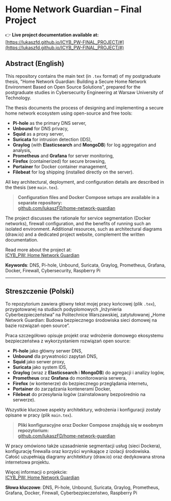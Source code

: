 # Home Network Guardian – Final Project

👉 **Live project documentation available at:** [https://lukaszfd.github.io/ICYB_PW-FINAL_PROJECT/#](https://lukaszfd.github.io/ICYB_PW-FINAL_PROJECT/#)

## Abstract (English)

This repository contains the main text (in `.tex` format) of my postgraduate thesis, "Home Network Guardian: Building a Secure Home Network Environment Based on Open Source Solutions", prepared for the postgraduate studies in Cybersecurity Engineering at Warsaw University of Technology.

The thesis documents the process of designing and implementing a secure home network ecosystem using open-source and free tools:
- **Pi-hole** as the primary DNS server,
- **Unbound** for DNS privacy,
- **Squid** as a proxy server,
- **Suricata** for intrusion detection (IDS),
- **Graylog** (with **Elasticsearch** and **MongoDB**) for log aggregation and analysis,
- **Prometheus** and **Grafana** for server monitoring,
- **Firefox** (containerized) for secure browsing,
- **Portainer** for Docker container management,
- **Filebeat** for log shipping (installed directly on the server).

All key architectural, deployment, and configuration details are described in the thesis (see `main.tex`).

> **Configuration files and Docker Compose setups are available in a separate repository:**  
> [github.com/lukaszFD/home-network-guardian](https://github.com/lukaszFD/home-network-guardian)

The project discusses the rationale for service segmentation (Docker networks), firewall configuration, and the benefits of running such an isolated environment. Additional resources, such as architectural diagrams (draw.io) and a dedicated project website, complement the written documentation.

Read more about the project at:  
[ICYB_PW: Home Network Guardian](https://lukaszfd.github.io/ICYB_PW/pages/raspberry_phase2.html)

**Keywords**: DNS, Pi-hole, Unbound, Suricata, Graylog, Prometheus, Grafana, Docker, Firewall, Cybersecurity, Raspberry Pi

---

## Streszczenie (Polski)

To repozytorium zawiera główny tekst mojej pracy końcowej (plik `.tex`), przygotowanej na studiach podyplomowych „Inżynieria Cyberbezpieczeństwa” na Politechnice Warszawskiej, zatytułowanej „Home Network Guardian: Budowa bezpiecznego środowiska sieci domowej na bazie rozwiązań open source”.

Praca szczegółowo opisuje projekt oraz wdrożenie domowego ekosystemu bezpieczeństwa z wykorzystaniem rozwiązań open source:
- **Pi-hole** jako główny serwer DNS,
- **Unbound** dla prywatności zapytań DNS,
- **Squid** jako serwer proxy,
- **Suricata** jako system IDS,
- **Graylog** (wraz z **Elasticsearch** i **MongoDB**) do agregacji i analizy logów,
- **Prometheus** oraz **Grafana** do monitorowania serwera,
- **Firefox** (w kontenerze) do bezpiecznego przeglądania internetu,
- **Portainer** do zarządzania kontenerami Docker,
- **Filebeat** do przesyłania logów (zainstalowany bezpośrednio na serwerze).

Wszystkie kluczowe aspekty architektury, wdrożenia i konfiguracji zostały opisane w pracy (plik `main.tex`).

> **Pliki konfiguracyjne oraz Docker Compose znajdują się w osobnym repozytorium:**  
> [github.com/lukaszFD/home-network-guardian](https://github.com/lukaszFD/home-network-guardian)

W pracy omówiono także uzasadnienie segmentacji usług (sieci Dockera), konfigurację firewalla oraz korzyści wynikające z izolacji środowiska. Całość uzupełniają diagramy architektury (draw.io) oraz dedykowana strona internetowa projektu.

Więcej informacji o projekcie:  
[ICYB_PW: Home Network Guardian](https://lukaszfd.github.io/ICYB_PW/pages/raspberry_phase2.html)

**Słowa kluczowe**: DNS, Pi-hole, Unbound, Suricata, Graylog, Prometheus, Grafana, Docker, Firewall, Cyberbezpieczeństwo, Raspberry Pi
